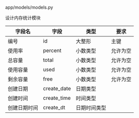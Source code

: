 
app/models/models.py

设计内存统计模块

字段名 | 字段 | 类型 | 要求
---|---|---|---|
编号 | id | 大整形| 主键|
使用率 | percent| 小数类型 | 允许为空|
总容量 | total| 小数类型 | 允许为空|
使用容量 | used| 小数类型 | 允许为空|
剩余容量 | free| 小数类型 | 允许为空|
创建日期 | create_date | 日期类型| |
创建时间 | create_time | 时间类型| |
创建日期时间 |create_dt | 日期时间类型| |
